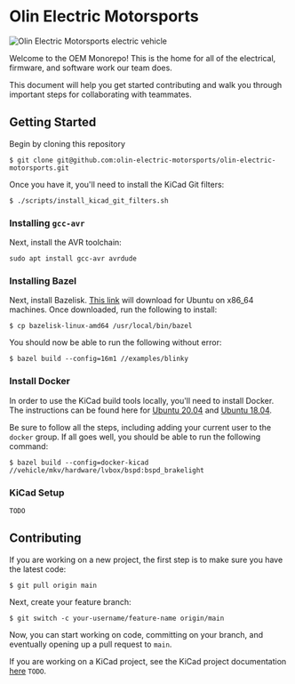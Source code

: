 # Olin Electric Motorsports

![Olin Electric Motorsports electric vehicle](https://nyc3.digitaloceanspaces.com/oem-outline/logo-smaller.png)

Welcome to the OEM Monorepo! This is the home for all of the electrical,
firmware, and software work our team does.

This document will help you get started contributing and walk you through
important steps for collaborating with teammates.

## Getting Started

Begin by cloning this repository

```shell
$ git clone git@github.com:olin-electric-motorsports/olin-electric-motorsports.git
```

Once you have it, you'll need to install the KiCad Git filters:

```shell
$ ./scripts/install_kicad_git_filters.sh
```

### Installing `gcc-avr`

Next, install the AVR toolchain:

```shell
sudo apt install gcc-avr avrdude
```

### Installing Bazel

Next, install Bazelisk. [This link](https://github.com/bazelbuild/bazelisk/releases/download/v1.10.1/bazelisk-linux-amd64) will download for Ubuntu on x86\_64 machines. Once downloaded, run the
following to install:

```shell
$ cp bazelisk-linux-amd64 /usr/local/bin/bazel
```

You should now be able to run the following without error:

```shell
$ bazel build --config=16m1 //examples/blinky
```

### Install Docker

In order to use the KiCad build tools locally, you'll need to install Docker.
The instructions can be found here for [Ubuntu
20.04](https://www.digitalocean.com/community/tutorials/how-to-install-and-use-docker-on-ubuntu-20-04)
and [Ubuntu
18.04](https://www.digitalocean.com/community/tutorials/how-to-install-and-use-docker-on-ubuntu-18-04).

Be sure to follow all the steps, including adding your current user to the
`docker` group. If all goes well, you should be able to run the following
command:

```shell
$ bazel build --config=docker-kicad //vehicle/mkv/hardware/lvbox/bspd:bspd_brakelight
```

### KiCad Setup

```
TODO
```

## Contributing

If you are working on a new project, the first step is to make sure you have the
latest code:

```shell
$ git pull origin main
```

Next, create your feature branch:

```shell
$ git switch -c your-username/feature-name origin/main
```

Now, you can start working on code, committing on your branch, and eventually
opening up a pull request to `main`.

If you are working on a KiCad project, see the KiCad project documentation
[here]() `TODO`.
